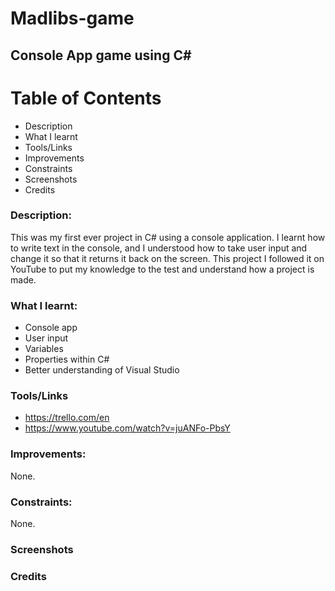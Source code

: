 # Madlibs-game

## Console App game using C#

# Table of Contents
- Description
- What I learnt
- Tools/Links
- Improvements
- Constraints
- Screenshots
- Credits


### Description:

This was my first ever project in C# using a console application. I learnt how to write text in the console, and I understood how to take user input and change it so that it returns it back on the screen. This project I followed it on YouTube to put my knowledge to the test and understand how a project is made.

### What I learnt:
- Console app
- User input
- Variables
- Properties within C#
- Better understanding of Visual Studio

### Tools/Links
- https://trello.com/en
- https://www.youtube.com/watch?v=juANFo-PbsY

### Improvements:

None.

### Constraints:

None.

### Screenshots

### Credits
